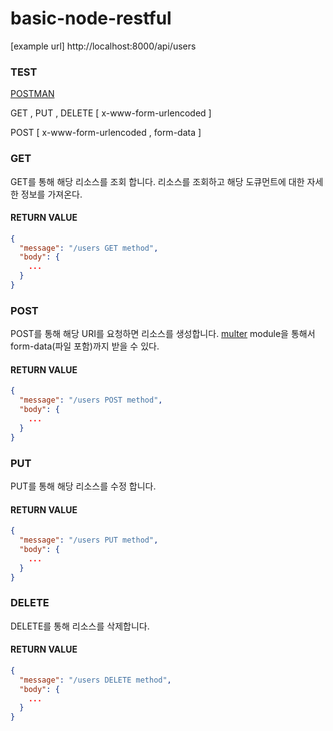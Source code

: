 # basic-node-restful


[example url] http://localhost:8000/api/users

### TEST

[POSTMAN](http://www.getpostman.com/)

GET , PUT , DELETE [ x-www-form-urlencoded ]

POST [ x-www-form-urlencoded , form-data ]

### GET 

GET를 통해 해당 리소스를 조회 합니다. 리소스를 조회하고 해당 도큐먼트에 대한 자세한 정보를 가져온다.

#### RETURN VALUE

```json 
{
  "message": "/users GET method",
  "body": {
    ...
  }
}
```

### POST

POST를 통해 해당 URI를 요청하면 리소스를 생성합니다.
[multer](https://www.npmjs.com/package/multer) module을 통해서 form-data(파일 포함)까지 받을 수 있다. 

#### RETURN VALUE

```json 
{
  "message": "/users POST method",
  "body": {
    ...
  }
}
```

### PUT 

PUT를 통해 해당 리소스를 수정 합니다.

#### RETURN VALUE

```json 
{
  "message": "/users PUT method",
  "body": {
    ...
  }
}
```

### DELETE 

DELETE를 통해 리소스를 삭제합니다.

#### RETURN VALUE

```json 
{
  "message": "/users DELETE method",
  "body": {
    ...
  }
}
```




